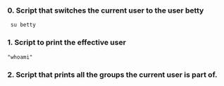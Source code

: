 ### 0. Script that switches the current user to the user betty
     su betty

### 1. Script to print the effective user
    "whoami"

### 2. Script that prints all the groups the current user is part of.
